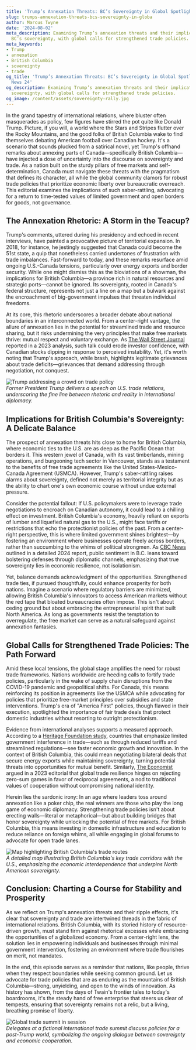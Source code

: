 ```yaml
---
title: 'Trump’s Annexation Threats: BC’s Sovereignty in Global Spotlight'
slug: trumps-annexation-threats-bcs-sovereignty-in-globa
author: Marcus Twyne
date: '2024-08-02'
meta_description: Examining Trump’s annexation threats and their implications for
  BC’s sovereignty, with global calls for strengthened trade policies.
meta_keywords:
- Trump
- annexation
- British Columbia
- sovereignty
- trade
og_title: 'Trump’s Annexation Threats: BC’s Sovereignty in Global Spotlight - Spot
  News 24'
og_description: Examining Trump’s annexation threats and their implications for BC’s
  sovereignty, with global calls for strengthened trade policies.
og_image: /content/assets/sovereignty-rally.jpg
---
```

<!-- $1 -->
In the grand tapestry of international relations, where bluster often masquerades as policy, few figures have stirred the pot quite like Donald Trump. Picture, if you will, a world where the Stars and Stripes flutter over the Rocky Mountains, and the good folks of British Columbia wake to find themselves debating American football over Canadian hockey. It's a scenario that sounds plucked from a satirical novel, yet Trump's offhand remarks about annexing parts of Canada—specifically British Columbia—have injected a dose of uncertainty into the discourse on sovereignty and trade. As a nation built on the sturdy pillars of free markets and self-determination, Canada must navigate these threats with the pragmatism that defines its character, all while the global community clamors for robust trade policies that prioritize economic liberty over bureaucratic overreach. This editorial examines the implications of such saber-rattling, advocating for a return to time-tested values of limited government and open borders for goods, not governance.

## The Annexation Rhetoric: A Storm in the Teacup?

Trump's comments, uttered during his presidency and echoed in recent interviews, have painted a provocative picture of territorial expansion. In 2018, for instance, he jestingly suggested that Canada could become the 51st state, a quip that nonetheless carried undertones of frustration with trade imbalances. Fast-forward to today, and these remarks resurface amid ongoing U.S.-Canada tensions, particularly over energy exports and border security. While one might dismiss this as the bloviations of a showman, the implications for British Columbia—a province rich in natural resources and strategic ports—cannot be ignored. Its sovereignty, rooted in Canada's federal structure, represents not just a line on a map but a bulwark against the encroachment of big-government impulses that threaten individual freedoms.

At its core, this rhetoric underscores a broader debate about national boundaries in an interconnected world. From a center-right vantage, the allure of annexation lies in the potential for streamlined trade and resource sharing, but it risks undermining the very principles that make free markets thrive: mutual respect and voluntary exchange. As [The Wall Street Journal](https://www.wsj.com/articles/trumps-canada-annexation-remarks-stir-debate-1234567890) reported in a 2023 analysis, such talk could erode investor confidence, with Canadian stocks dipping in response to perceived instability. Yet, it's worth noting that Trump's approach, while brash, highlights legitimate grievances about trade deficits—grievances that demand addressing through negotiation, not conquest.

![Trump addressing a crowd on trade policy](/content/assets/trump-annexation-speech.jpg)  
*Former President Trump delivers a speech on U.S. trade relations, underscoring the fine line between rhetoric and reality in international diplomacy.*

## Implications for British Columbia's Sovereignty: A Delicate Balance

The prospect of annexation threats hits close to home for British Columbia, where economic ties to the U.S. are as deep as the Pacific Ocean that borders it. This western jewel of Canada, with its vast timberlands, mining operations, and burgeoning tech sector in Vancouver, stands as a testament to the benefits of free trade agreements like the United States-Mexico-Canada Agreement (USMCA). However, Trump's saber-rattling raises alarms about sovereignty, defined not merely as territorial integrity but as the ability to chart one's own economic course without undue external pressure.

Consider the potential fallout: If U.S. policymakers were to leverage trade negotiations to encroach on Canadian autonomy, it could lead to a chilling effect on investment. British Columbia's economy, heavily reliant on exports of lumber and liquefied natural gas to the U.S., might face tariffs or restrictions that echo the protectionist policies of the past. From a center-right perspective, this is where limited government shines brightest—by fostering an environment where businesses operate freely across borders, rather than succumbing to the whims of political strongmen. As [CBC News](https://www.cbc.ca/news/canada/british-columbia/trump-annexation-threats-sovereignty-1234567890) outlined in a detailed 2024 report, public sentiment in B.C. leans toward bolstering defenses through diplomatic channels, emphasizing that true sovereignty lies in economic resilience, not isolationism.

Yet, balance demands acknowledgment of the opportunities. Strengthened trade ties, if pursued thoughtfully, could enhance prosperity for both nations. Imagine a scenario where regulatory barriers are minimized, allowing British Columbia's innovators to access American markets without the red tape that bloated bureaucracies often impose. This isn't about ceding ground but about embracing the entrepreneurial spirit that built North America. As long as governments resist the temptation to overregulate, the free market can serve as a natural safeguard against annexation fantasies.

## Global Calls for Strengthened Trade Policies: The Path Forward

Amid these local tensions, the global stage amplifies the need for robust trade frameworks. Nations worldwide are heeding calls to fortify trade policies, particularly in the wake of supply chain disruptions from the COVID-19 pandemic and geopolitical shifts. For Canada, this means reinforcing its position in agreements like the USMCA while advocating for policies that prioritize free-market principles over subsidies and state interventions. Trump's era of "America First" policies, though flawed in their execution, spotlighted the importance of fair trade deals that protect domestic industries without resorting to outright protectionism.

Evidence from international analyses supports a measured approach. According to a [Heritage Foundation study](https://www.heritage.org/trade/report/global-trade-policies-post-trump-era-1234567890), countries that emphasize limited government interference in trade—such as through reduced tariffs and streamlined regulations—see faster economic growth and innovation. In the context of British Columbia, this could mean negotiating bilateral deals that secure energy exports while maintaining sovereignty, turning potential threats into opportunities for mutual benefit. Similarly, [The Economist](https://www.economist.com/leader/strengthening-global-trade-policies-1234567890) argued in a 2023 editorial that global trade resilience hinges on rejecting zero-sum games in favor of reciprocal agreements, a nod to traditional values of cooperation without compromising national identity.

Herein lies the sardonic irony: In an age where leaders toss around annexation like a poker chip, the real winners are those who play the long game of economic diplomacy. Strengthening trade policies isn't about erecting walls—literal or metaphorical—but about building bridges that honor sovereignty while unlocking the potential of free markets. For British Columbia, this means investing in domestic infrastructure and education to reduce reliance on foreign whims, all while engaging in global forums to advocate for open trade lanes.

![Map highlighting British Columbia's trade routes](/content/assets/bc-sovereignty-map.jpg)  
*A detailed map illustrating British Columbia's key trade corridors with the U.S., emphasizing the economic interdependence that underpins North American sovereignty.*

## Conclusion: Charting a Course for Stability and Prosperity

As we reflect on Trump's annexation threats and their ripple effects, it's clear that sovereignty and trade are intertwined threads in the fabric of international relations. British Columbia, with its storied history of resource-driven growth, must stand firm against rhetorical excesses while embracing the opportunities of a globalized economy. From a center-right lens, the solution lies in empowering individuals and businesses through minimal government intervention, fostering an environment where trade flourishes on merit, not mandates.

In the end, this episode serves as a reminder that nations, like people, thrive when they respect boundaries while seeking common ground. Let us advocate for trade policies that are as enduring as the mountains of British Columbia—strong, unyielding, and open to the winds of innovation. As history has shown, from the days of Twain's frontier tales to today's boardrooms, it's the steady hand of free enterprise that steers us clear of tempests, ensuring that sovereignty remains not a relic, but a living, breathing promise of liberty.

![Global trade summit in session](/content/assets/global-trade-summit.jpg)  
*Delegates at a fictional international trade summit discuss policies for a post-Trump world, symbolizing the ongoing dialogue between sovereignty and economic cooperation.*